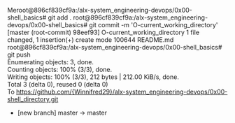 Meroot@896cf839cf9a:/alx-system_engineering-devops/0x00-shell_basics# git add .
root@896cf839cf9a:/alx-system_engineering-devops/0x00-shell_basics# git commit -m 'O-current_working_directory'
[master (root-commit) 98eef93] O-current_working_directory
 1 file changed, 1 insertion(+)
 create mode 100644 README.md
root@896cf839cf9a:/alx-system_engineering-devops/0x00-shell_basics# git push                                                                                           
Enumerating objects: 3, done.                                                                                                         
Counting objects: 100% (3/3), done.                                                                                                   
Writing objects: 100% (3/3), 212 bytes | 212.00 KiB/s, done.                                                                          
Total 3 (delta 0), reused 0 (delta 0)                                                                                                 
To https://github.com/{Winnifred29}/alx-system_engineering-devops/0x00-shell_directory.git                                                                                       
 * [new branch]      master -> master

